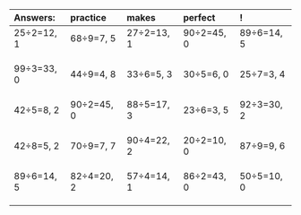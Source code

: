 | Answers: | practice | makes | perfect | ! |
| :--- | :--- | :--- | :--- | :--- |
| 25÷2=12, 1 | 68÷9=7, 5 | 27÷2=13, 1 | 90÷2=45, 0 | 89÷6=14, 5 | 
|   |   |   |   |   | 
|   |   |   |   |   | 
|   |   |   |   |   | 
| 99÷3=33, 0 | 44÷9=4, 8 | 33÷6=5, 3 | 30÷5=6, 0 | 25÷7=3, 4 | 
|   |   |   |   |   | 
|   |   |   |   |   | 
|   |   |   |   |   | 
| 42÷5=8, 2 | 90÷2=45, 0 | 88÷5=17, 3 | 23÷6=3, 5 | 92÷3=30, 2 | 
|   |   |   |   |   | 
|   |   |   |   |   | 
|   |   |   |   |   | 
| 42÷8=5, 2 | 70÷9=7, 7 | 90÷4=22, 2 | 20÷2=10, 0 | 87÷9=9, 6 | 
|   |   |   |   |   | 
|   |   |   |   |   | 
|   |   |   |   |   | 
| 89÷6=14, 5 | 82÷4=20, 2 | 57÷4=14, 1 | 86÷2=43, 0 | 50÷5=10, 0 | 
|   |   |   |   |   | 
|   |   |   |   |   | 
|   |   |   |   |   | 
